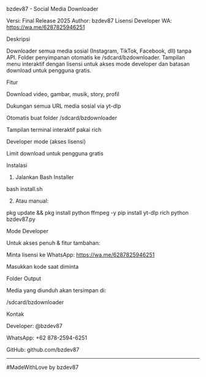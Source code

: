 bzdev87 - Social Media Downloader

Versi: Final Release 2025
Author: bzdev87
Lisensi Developer WA: https://wa.me/6287825946251

Deskripsi

Downloader semua media sosial (Instagram, TikTok, Facebook, dll) tanpa API. Folder penyimpanan otomatis ke /sdcard/bzdownloader. Tampilan menu interaktif dengan lisensi untuk akses mode developer dan batasan download untuk pengguna gratis.

Fitur

Download video, gambar, musik, story, profil

Dukungan semua URL media sosial via yt-dlp

Otomatis buat folder /sdcard/bzdownloader

Tampilan terminal interaktif pakai rich

Developer mode (akses lisensi)

Limit download untuk pengguna gratis


Instalasi

1. Jalankan Bash Installer

bash install.sh

2. Atau manual:

pkg update && pkg install python ffmpeg -y
pip install yt-dlp rich
python bzdev87.py

Mode Developer

Untuk akses penuh & fitur tambahan:

Minta lisensi ke WhatsApp: https://wa.me/6287825946251

Masukkan kode saat diminta


Folder Output

Media yang diunduh akan tersimpan di:

/sdcard/bzdownloader

Kontak

Developer: @bzdev87

WhatsApp: +62 878-2594-6251

GitHub: github.com/bzdev87



---

#MadeWithLove by bzdev87


